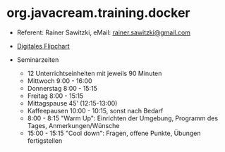 # org.javacream.training.docker

* Referent: Rainer Sawitzki, eMail: rainer.sawitzki@gmail.com

* [Digitales Flipchart](https://docs.google.com/presentation/d/15-ZV4IaYkDzn620w5KYTOno_-3QrPjzMyTr19R0ahvk/edit?usp=sharing)

* Seminarzeiten
  * 12 Unterrichtseinheiten mit jeweils 90 Minuten
  * Mittwoch 9:00 - 16:00
  * Donnerstag 8:00 - 15:15
  * Freitag 8:00 - 15:15
  * Mittagspause 45’ (12:15-13:00)
  * Kaffeepausen 10:00 - 10:15, sonst nach Bedarf
  * 8:00 - 8:15 "Warm Up": Einrichten der Umgebung, Programm des Tages, Anmerkungen/Wünsche
  * 15:00 - 15:15 "Cool down": Fragen, offene Punkte, Übungen fertigstellen


